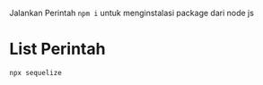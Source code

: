 Jalankan Perintah `npm i` untuk menginstalasi package dari node js

# List Perintah

` npx sequelize `